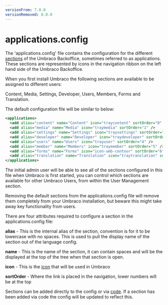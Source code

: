 ```yaml
---
versionFrom: 7.0.0
versionRemoved: 8.0.0
---
```


# applications.config

The 'applications.config' file contains the configuration for the different [sections](../../../Extending/Section-Trees/sections.md) of the Umbraco Backoffice, sometimes referred to as applications. These sections are represented by icons in the navigation ribbon on the left hand side of the Umbraco Backoffice. 

When you first install Umbraco the following sections are available to be assigned to different users: 

Content, Media, Settings, Developer, Users, Members, Forms and Translation. 

The default configuration file will be similar to below:

```xml
<applications>
  <add alias="content" name="Content" icon="traycontent" sortOrder="0" />
  <add alias="media" name="Media" icon="traymedia" sortOrder="1" />
  <add alias="settings" name="Settings" icon="traysettings" sortOrder="2" />
  <add alias="developer" name="Developer" icon="traydeveloper" sortOrder="3" />
  <add alias="users" name="Users" icon="trayuser" sortOrder="4" />
  <add alias="member" name="Members" icon="traymember" sortOrder="5" />
  <add alias="forms" name="Forms" icon="icon-umb-contour" sortOrder="6" />
  <add alias="translation" name="Translation" icon="traytranslation" sortOrder="7" />
</applications>
```

The initial admin user will be able to see all of the sections configured in this file when Umbraco is first started, you can control which sections are available for other Umbraco Users, from within the User Management section. 

Removing the default sections from the applications.config file will remove them completely from your Umbraco installation, but beware this might take away key functionality from users.

There are four attributes required to configure a section in the applications.config file:

**alias** - This is the internal alias of the section, convention is for it to be lowercase with no spaces. This is used to pull the display name of the section out of the language config.

**name** - This is the name of the section, it can contain spaces and will be the displayed at the top of the tree when that section is open. 

**icon** - This is the [icon](https://nicbell.github.io/ucreate/icons.html) that will be used in Umbraco

**sortOrder** - Where the link is placed in the navigation, lower numbers will be at the top

Sections can be added directly to the config or via [code](../../../Extending/Section-Trees/sections.md). If a section has been added via code the config will be updated to reflect this.
